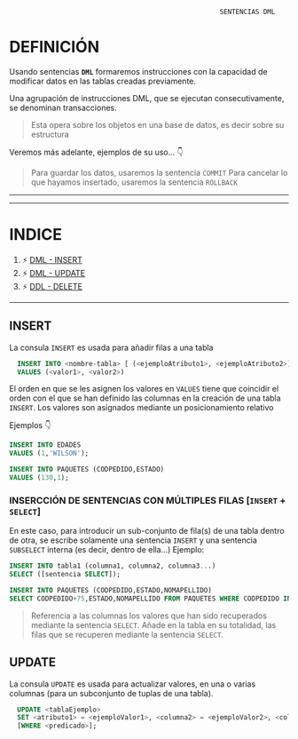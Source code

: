 
                                                         SENTENCIAS DML
                                        
# DEFINICIÓN
Usando sentencias **``DML``** formaremos instrucciones con la capacidad de modificar datos en las tablas creadas previamente.

Una agrupación de instrucciones DML, que se ejecutan consecutivamente, se denominan transacciones.

  > Esta opera sobre los objetos en una base de datos, es decir sobre su estructura

Veremos más adelante, ejemplos de su uso... 👇
  > Para guardar los datos, usaremos la sentencia ``COMMIT``
  > Para cancelar lo que hayamos insertado, usaremos la sentencia ``ROLLBACK``
***
***
# INDICE <a name="INDICE"></a>
1. ⚡ [DML - INSERT](#dml_insert)
2. ⚡ [DML - UPDATE](#dml_update)
3. ⚡ [DDL - DELETE](#dml_delete)
***
## INSERT <a name="dml_insert"></a>

La consula ``INSERT`` es usada para añadir filas a una tabla


```sql
  INSERT INTO <nombre-tabla> [ (<ejemploAtributo1>, <ejemploAtributo2>] 
  VALUES (<valor1>, <valor2>)

```

El orden en que se les asignen los valores en ``VALUES`` tiene que coincidir el orden con el que se han definido las columnas en la creación de una tabla ``INSERT``. Los valores son asignados mediante un posicionamiento relativo 
 

Ejemplos 👇
```sql
INSERT INTO EDADES
VALUES (1,'WILSON');
```

```sql
INSERT INTO PAQUETES (CODPEDIDO,ESTADO)
VALUES (130,1);
```
### INSERCCIÓN DE SENTENCIAS CON MÚLTIPLES FILAS [``INSERT`` + ``SELECT``]
En este caso, para introducir un sub-conjunto de fila(s) de una tabla dentro de otra, se escribe solamente una sentencia ``INSERT`` y una sentencia ``SUBSELECT`` interna (es decir, dentro de ella...) Ejemplo:

```sql
INSERT INTO tabla1 (columna1, columna2, columna3...)
SELECT ([sentencia SELECT]);
```

```sql
INSERT INTO PAQUETES (CODPEDIDO,ESTADO,NOMAPELLIDO)
SELECT CODPEDIDO+75,ESTADO,NOMAPELLIDO FROM PAQUETES WHERE CODPEDIDO IN (0,1,2);
```
  > Referencia a las columnas los valores que han sido recuperados mediante la sentencia ``SELECT``.
  > Añade en la tabla en su totalidad, las filas que se recuperen mediante la sentencia ``SELECT``.


## UPDATE <a name="dml_update"></a>

La consula ``UPDATE`` es usada para actualizar valores, en una o varias columnas (para un subconjunto de tuplas de una tabla).


```sql
  UPDATE <tablaEjemplo>
  SET <atributo1> = <ejemploValor1>, <columna2> = <ejemploValor2>, <columna3> = <ejemploValor3>...
  [WHERE <predicado>];

```
